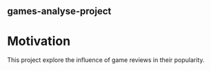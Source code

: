 ## games-analyse-project

# Motivation

This project explore the influence of game reviews in their popularity. 

